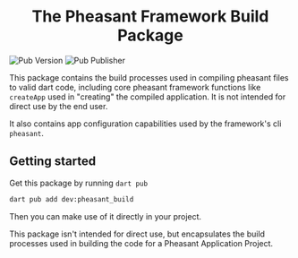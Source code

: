 # <center>The Pheasant Framework Build Package</center>

![Pub Version](https://img.shields.io/pub/v/pheasant_build?labelColor=rgb(245%2C%20193%2C%2066)&link=https%3A%2F%2Fpub.dev%2Fpackages%2Fpheasant_build)  ![Pub Publisher](https://img.shields.io/pub/publisher/pheasant_build?labelColor=rgb(245%2C%20193%2C%2066)&link=https%3A%2F%2Fpub.dev%2Fpackages%2Fpheasant_build)


This package contains the build processes used in compiling pheasant files to valid dart code, including core pheasant framework functions like `createApp` used in "creating" the compiled application. It is not intended for direct use by the end user.

It also contains app configuration capabilities used by the framework's cli `pheasant`.

## Getting started

Get this package by running `dart pub`
```bash
dart pub add dev:pheasant_build
```

Then you can make use of it directly in your project.

This package isn't intended for direct use, but encapsulates the build processes used in building the code for a Pheasant Application Project.
